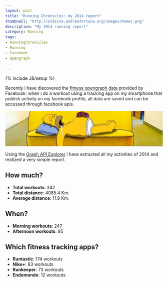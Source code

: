 ```yaml
---
layout: post
title: "Running Chronicles: my 2014 report"
thumbnail: "http://oldsite.andreafortuna.org/images/homer.png"
description: "My 2014 running report"
category: Running
tags: 
- RunningChronicles
- Running
- Facebook
- Opengraph

---
```

{% include JB/setup %}

Recently i have discovered the [fitness opengraph data](https://developers.facebook.com/docs/opengraph/guides/fitness) provided by Facebook: when i do a workout using a tracking app on my smartphone that publish activity on my facebook profile, all data are saved and can be accessed through facebook apis.

![running](/images/homer.png)
<!-- more -->

Using the [Graph API Explorer](https://developers.facebook.com/tools/explorer/) i have extracted all my activities of 2014 and realized a very simple report.


How much?
---

- **Total workouts**: 342
- **Total distance**: 4085.4 Km.
- **Average distance**: 11.9 Km.

When?
---
- **Morning workouts**: 247
- **Afternoon workouts**: 95 

Which fitness tracking apps?
---
- **Runtastic**: 174 workouts
- **Nike+**: 83 workouts
- **Runkeeper**: 73 workouts
- **Endomondo**: 12 workouts


